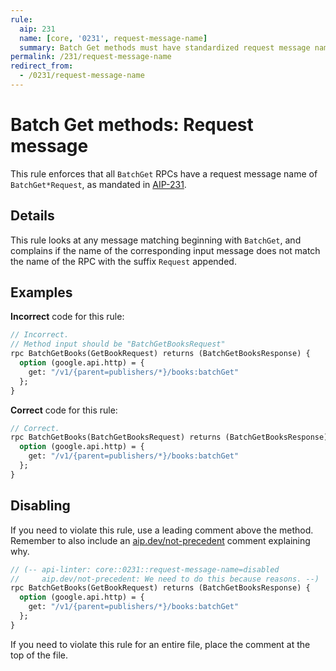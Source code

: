```yaml
---
rule:
  aip: 231
  name: [core, '0231', request-message-name]
  summary: Batch Get methods must have standardized request message names.
permalink: /231/request-message-name
redirect_from:
  - /0231/request-message-name
---
```


# Batch Get methods: Request message

This rule enforces that all `BatchGet` RPCs have a request message name of
`BatchGet*Request`, as mandated in [AIP-231][].

## Details

This rule looks at any message matching beginning with `BatchGet`, and
complains if the name of the corresponding input message does not match the
name of the RPC with the suffix `Request` appended.

## Examples

**Incorrect** code for this rule:

```proto
// Incorrect.
// Method input should be "BatchGetBooksRequest"
rpc BatchGetBooks(GetBookRequest) returns (BatchGetBooksResponse) {
  option (google.api.http) = {
    get: "/v1/{parent=publishers/*}/books:batchGet"
  };
}
```

**Correct** code for this rule:

```proto
// Correct.
rpc BatchGetBooks(BatchGetBooksRequest) returns (BatchGetBooksResponse) {
  option (google.api.http) = {
    get: "/v1/{parent=publishers/*}/books:batchGet"
  };
}
```

## Disabling

If you need to violate this rule, use a leading comment above the method.
Remember to also include an [aip.dev/not-precedent][] comment explaining why.

```proto
// (-- api-linter: core::0231::request-message-name=disabled
//     aip.dev/not-precedent: We need to do this because reasons. --)
rpc BatchGetBooks(GetBookRequest) returns (BatchGetBooksResponse) {
  option (google.api.http) = {
    get: "/v1/{parent=publishers/*}/books:batchGet"
  };
}
```

If you need to violate this rule for an entire file, place the comment at the
top of the file.

[aip-231]: https://aip.dev/231
[aip.dev/not-precedent]: https://aip.dev/not-precedent
